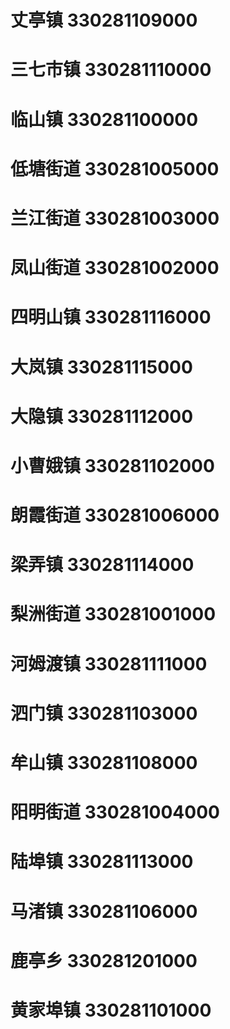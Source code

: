 # 丈亭镇 330281109000
# 三七市镇 330281110000
# 临山镇 330281100000
# 低塘街道 330281005000
# 兰江街道 330281003000
# 凤山街道 330281002000
# 四明山镇 330281116000
# 大岚镇 330281115000
# 大隐镇 330281112000
# 小曹娥镇 330281102000
# 朗霞街道 330281006000
# 梁弄镇 330281114000
# 梨洲街道 330281001000
# 河姆渡镇 330281111000
# 泗门镇 330281103000
# 牟山镇 330281108000
# 阳明街道 330281004000
# 陆埠镇 330281113000
# 马渚镇 330281106000
# 鹿亭乡 330281201000
# 黄家埠镇 330281101000
